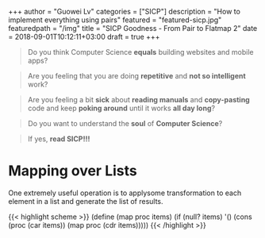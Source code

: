 +++
author = "Guowei Lv"
categories = ["SICP"]
description = "How to implement everything using pairs"
featured = "featured-sicp.jpg"
featuredpath = "/img"
title = "SICP Goodness - From Pair to Flatmap 2"
date = 2018-09-01T10:12:11+03:00
draft = true
+++


>Do you think Computer Science **equals** building websites and mobile apps? 

>Are you feeling that you are doing **repetitive** and **not so intelligent** work?

>Are you feeling a bit **sick** about **reading manuals** and **copy-pasting** code and keep **poking around** until it works **all day long**? 

>Do you want to understand the **soul** of **Computer Science**?

>If yes, **read SICP!!!**

# Mapping over Lists

One extremely useful operation is to applysome transformation to each element in a list and generate the list of results.

{{< highlight scheme >}}
(define (map proc items)
  (if (null? items)
      '()
      (cons (proc (car items)) (map proc (cdr items)))))
{{< /highlight >}}
